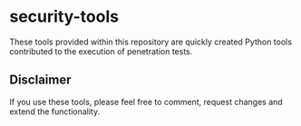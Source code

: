 # security-tools

These tools provided within this repository are quickly created Python tools contributed to the execution of penetration tests.

## Disclaimer

If you use these tools, please feel free to comment, request changes and extend the functionality. 
